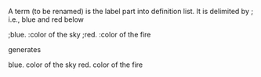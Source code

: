 A term (to be renamed) is the label part into definition list. It is delimited by ; i.e., blue and red below

;blue.
:color of the sky
;red.
:color of the fire

generates

blue.
color of the sky
red.
color of the fire
